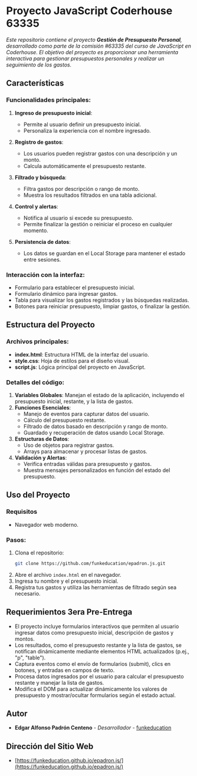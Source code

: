 # Proyecto JavaScript Coderhouse 63335

_Este repositorio contiene el proyecto **Gestión de Presupuesto Personal**, desarrollado como parte de la comisión #63335 del curso de JavaScript en Coderhouse. El objetivo del proyecto es proporcionar una herramienta interactiva para gestionar presupuestos personales y realizar un seguimiento de los gastos._

## Características

### Funcionalidades principales:
1. **Ingreso de presupuesto inicial**:
   - Permite al usuario definir un presupuesto inicial.
   - Personaliza la experiencia con el nombre ingresado.

2. **Registro de gastos**:
   - Los usuarios pueden registrar gastos con una descripción y un monto.
   - Calcula automáticamente el presupuesto restante.

3. **Filtrado y búsqueda**:
   - Filtra gastos por descripción o rango de monto.
   - Muestra los resultados filtrados en una tabla adicional.

4. **Control y alertas**:
   - Notifica al usuario si excede su presupuesto.
   - Permite finalizar la gestión o reiniciar el proceso en cualquier momento.

5. **Persistencia de datos**:
   - Los datos se guardan en el Local Storage para mantener el estado entre sesiones.

### Interacción con la interfaz:
- Formulario para establecer el presupuesto inicial.
- Formulario dinámico para ingresar gastos.
- Tabla para visualizar los gastos registrados y las búsquedas realizadas.
- Botones para reiniciar presupuesto, limpiar gastos, o finalizar la gestión.

## Estructura del Proyecto

### Archivos principales:
- **index.html**: Estructura HTML de la interfaz del usuario.
- **style.css**: Hoja de estilos para el diseño visual.
- **script.js**: Lógica principal del proyecto en JavaScript.

### Detalles del código:
1. **Variables Globales**: Manejan el estado de la aplicación, incluyendo el presupuesto inicial, restante, y la lista de gastos.
2. **Funciones Esenciales**:
   - Manejo de eventos para capturar datos del usuario.
   - Cálculo del presupuesto restante.
   - Filtrado de datos basado en descripción y rango de monto.
   - Guardado y recuperación de datos usando Local Storage.
3. **Estructuras de Datos**:
   - Uso de objetos para registrar gastos.
   - Arrays para almacenar y procesar listas de gastos.
4. **Validación y Alertas**:
   - Verifica entradas válidas para presupuesto y gastos.
   - Muestra mensajes personalizados en función del estado del presupuesto.

## Uso del Proyecto

### Requisitos
- Navegador web moderno.

### Pasos:
1. Clona el repositorio:
   ```bash
   git clone https://github.com/funkeducation/epadron.js.git
   ```
2. Abre el archivo `index.html` en el navegador.
3. Ingresa tu nombre y el presupuesto inicial.
4. Registra tus gastos y utiliza las herramientas de filtrado según sea necesario.

## Requerimientos 3era Pre-Entrega

* El proyecto incluye formularios interactivos que permiten al usuario ingresar datos como presupuesto inicial, descripción de gastos y montos.
* Los resultados, como el presupuesto restante y la lista de gastos, se notifican dinámicamente mediante elementos HTML actualizados (p.ej., "p", "table").
* Captura eventos como el envío de formularios (submit), clics en botones, y entradas en campos de texto.
* Procesa datos ingresados por el usuario para calcular el presupuesto restante y manejar la lista de gastos.
* Modifica el DOM para actualizar dinámicamente los valores de presupuesto y mostrar/ocultar formularios según el estado actual.

## Autor

* **Edgar Alfonso Padrón Centeno** - *Desarrollador* - [funkeducation](https://github.com/funkeducation)

## Dirección del Sitio Web

* [https://funkeducation.github.io/epadron.js/](https://funkeducation.github.io/epadron.js/)